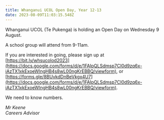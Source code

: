 ```yaml
---
title: Whanganui UCOL Open Day, Year 12-13
date: 2023-08-09T11:03:15.548Z
---
```

Whanganui UCOL (Te Pukenga) is holding an Open Day on Wednesday 9 August.  

A school group will attend from 9-11am.  

If you are interested in going, please sign up at [https://bit.ly/whsucolod2023](https://docs.google.com/forms/d/e/1FAIpQLSdmsp7CI0d9zq6x-iAzTX1xkExoeWlngHB4s8wL00ngKrEBBQ/viewform), or [https://forms.gle/8BUvkdDnBeVkgx4U7](https://docs.google.com/forms/d/e/1FAIpQLSdmsp7CI0d9zq6x-iAzTX1xkExoeWlngHB4s8wL00ngKrEBBQ/viewform).  

We need to know numbers.

*Mr Keene\
Careers Advisor*